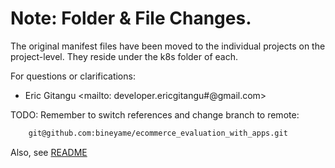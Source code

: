 # Note: Folder & File Changes.

The original manifest files have been moved to the individual projects on the project-level. They reside under the k8s folder of each.

For questions or clarifications:

- Eric Gitangu <mailto: developer.ericgitangu#@gmail.com>

TODO: Remember to switch references and change branch to remote: 

```bash
    git@github.com:bineyame/ecommerce_evaluation_with_apps.git
```

Also, see [README](https://github.com/ericgitangu/microservices#README.md)